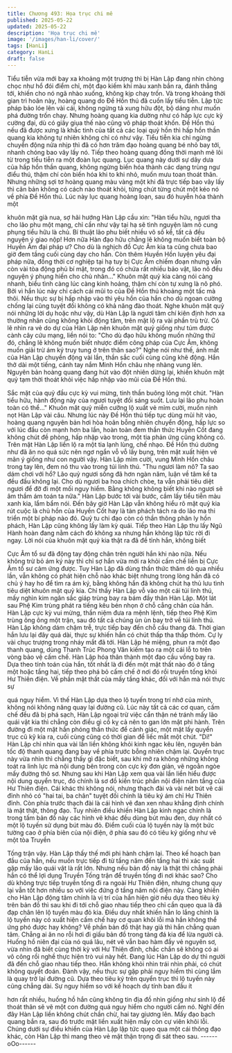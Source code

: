 ```yaml
---
title: Chương 493: Họa trục chi mê
published: 2025-05-22
updated: 2025-05-22
description: 'Họa trục chi mê'
image: '/images/han-li/cover/'
tags: [HanLi]
category: HanLi
draft: false
---
```


Tiểu tiễn vừa mới bay xa khoảng một trượng thì bị Hàn Lập đang
nhìn chòng chọc như hổ đói điểm chỉ, một đạo kiếm khí màu xanh
bắn ra, đánh thẳng tới, khiến cho nó ngã nhào xuống, không kịp
chạy trốn.
Và trong khoảng thời gian trì hoãn này, hoàng quang do Đề Hồn
thú đã cuốn lấy tiểu tiễn.
Lập tức pháp bảo lóe lên vài cái, không ngừng tả xung hữu đột,
bộ dáng như muốn phá đường trốn chạy.
Nhưng hoàng quang kia dường như có hấp lực cực kỳ cường đại,
dù có giãy giụa thế nào cũng vô pháp thoát khốn.
Đề Hồn thú nếu đã được xưng là khắc tinh của tất cả các loại quỷ
hồn thì hấp hồn thần quang kia không tự nhiên không chỉ có như
vậy.
Tiểu tiễn kia chỉ ngừng chuyển động nửa nhịp thì đã có hơn trăm
đạo hoàng quang bé nhỏ bay tới, nhanh chóng bao vây lấy nó.
Tiếp theo hoàng quang đồng thời mạnh mẽ lôi từ trong tiểu tiễn ra
một đoàn lục quang.
Lục quang này dưới sự dây dưa của hấp hồn thần quang, không
ngừng biến hóa thành các dạng trùng ngư điểu thú, thậm chí còn
biến hóa khi to khi nhỏ, muốn mưu toan thoát thân.
Nhưng những sợi tơ hoàng quang màu vàng một khi đã trực tiếp
bao vây lấy thì căn bản không có cách nào thoát khỏi, từng chút
từng chút một kéo nó về phía Đề Hồn thú.
Lúc này lục quang hoảng loạn, sau đó huyễn hóa thành một

khuôn mặt già nua, sợ hãi hướng Hàn Lập cầu xin:
"Hàn tiểu hữu, ngươi tha cho lão phu một mạng, chỉ cần như vậy
tại hạ sẽ tình nguyện làm nô cung phụng tiểu hữu là chủ. Bí thuật
lão phu biết nhiều vô số kể, tất cả đều nguyện ý giao nộp! Hơn
nữa Hàn đạo hữu chẳng lẽ không muốn biết toàn bộ Huyền Âm
đại pháp ư? Cho dù là nghịch đồ Cực Âm kia ta cũng chưa bao
giờ đem tầng cuối cùng dạy cho hắn. Còn thêm Huyền Hồn luyện
yêu đại pháp nữa, đồng thời cơ nghiệp tại hạ tuy bị Cực Âm chiếm
đoạn nhưng vẫn còn vài tòa động phủ bí mật, trong đó có chứa
rất nhiều bảo vật, lão nô đều nguyện ý phụng hiến cho chủ
nhân…"
Khuôn mặt quỷ kia càng nói càng nhanh, biểu tình càng lúc càng
kinh hoảng, thậm chí còn tự xưng là nô phó. Bởi vì hắn lúc này
chỉ cách cái mũi to của Đề Hồn thú khoảng một tấc mà thôi.
Nếu thực sự bị hấp nhập vào thì yêu hồn của hắn cho dù ngoan
cường chống lại cũng tuyệt đối không có khả năng đào thoát.
Nghe khuôn mặt quỷ nói những lời dụ hoặc như vậy, dù Hàn Lập
là ngươi tâm chí kiên định hơn xa thường nhân cũng không khỏi
động tâm, trên mặt lộ ra vài phần trù trừ.
Có lẽ nhìn ra vẻ do dự của Hàn Lập nên khuôn mặt quỷ giống
như túm được cành cây cứu mạng, liền nói to:
"Cho dù đạo hữu không muốn những thứ đó, chẳng lẽ không
muốn biết nhược điểm công pháp của Cực Âm, không muốn giải
trừ ám ký truy tung ở trên thân sao?"
Nghe nói như thế, ánh mắt của Hàn Lập chuyển động vài lần,
thần sắc cuối cùng cũng khẽ động.
Hắn thở dài một tiếng, cánh tay nắm Minh Hồn châu nhẹ nhàng
vung lên.
Nguyên bản hoàng quang đang hút vào đột nhiên dừng lại, khiến
khuôn mặt quỷ tạm thời thoát khỏi việc hấp nhập vào mũi của Đề
Hồn thú.

Sắc mặt của quỷ đầu cực kỳ vui mừng, tinh thần buông lỏng một
chút.
"Hàn tiểu hữu, hành động này của ngươi tuyệt đối sáng suốt. Lưu
lại lão phu hoàn toàn có thể…" Khuôn mặt quỷ miễn cưỡng lộ
xuất vẻ mỉm cười, muốn nịnh nọt Hàn Lập vài câu.
Nhưng lúc này Đề Hồn thú tiếp tục dùng mũi hít vào, hoàng
quang nguyên bản hơi hòa hoãn bỗng nhiên chuyển động, hấp
lực so với lúc đầu còn mạnh hơn ba lần, hoàn toàn đem thần thức
Huyền Cốt đang không chút đề phòng, hấp nhập vào trong, một
tia phản ứng cũng không có.
Trên mặt Hàn Lập liền lộ ra một tia lạnh lùng, chế nhạo.
Đề Hồn thú dường như đã ăn no quá sức nên ngơ ngẩn vỗ vỗ lấy
bụng, trên mặt xuất hiện vẻ mãn ý giống như con người vậy.
Hàn Lập mỉm cười, vung Minh Hồn châu trong tay lên, đem nó thu
vào trong túi linh thú.
"Thu ngươi làm nô? Ta sao dám chơi với hổ? Lão quỷ ngươi sống
đã hơn ngàn năm, luận về tâm kế ta đều đấu không lại. Cho dù
ngươi ba hoa chích chòe, ta vẫn phải tiêu diệt ngươi để đỡ đi một
mối nguy hiểm. Bằng không không biết khi nào ngươi sẽ âm thầm
ám toán ta nữa." Hàn Lập bước tới vài bước, cầm lấy tiểu tiễn
màu xanh kia, lẩm bẩm nói.
Đến bây giờ Hàn Lập vẫn không hiểu rõ mặt quỷ kia rút cuộc là
chủ hồn của Huyền Cốt hay là tàn phách tách ra do lão ma thi
triển một bí pháp nào đó.
Quỷ tu chi đạo còn có thần thông phân ly hồn phách, Hàn Lập
cũng không lấy làm kỳ quái.
Tiếp theo Hàn Lập thu lấy Ngũ Hành hoàn đang nằm cách đó
không xa nhưng hắn không lập tức rời đi ngay.
Lời nói của khuôn mặt quỷ kia thật ra đã đề tỉnh hắn, không biết

Cực Âm tổ sư đã động tay động chân trên người hắn khi nào
nữa.
Nếu không trừ bỏ ám ký này thì chỉ sợ hắn vừa mới ra khỏi cấm
chế liền bị Cực Âm tổ sư cảm ứng được.
Tuy Hàn Lập đã dùng thần thức thăm dò qua nhiều lần, vẫn
không có phát hiện chỗ nào khác biệt nhưng trong lòng hắn đã có
chủ ý hay ho để tìm ra ám ký, bằng không hắn đã không chút hạ
thủ lưu tình tiêu diệt khuôn mặt quỷ kia.
Chỉ thấy Hàn Lập vỗ vào một cái túi linh thú, mấy nghìn kim ngân
sắc giáp trùng bay ra bám đầy thân Hàn Lập.
Một lát sau Phệ Kim trùng phát ra tiếng kêu bén nhọn ở chỗ cẳng
chân của hắn.
Hàn Lập cực kỳ vui mừng, thần niệm đưa ra mệnh lệnh, tiếp theo
Phệ Kim trùng ông ông một trận, sau đó tất cả chúng ùn ùn bay
trở về túi linh thú.
Hàn Lập không dám chậm trễ, trực tiếp bay đến chỗ cầu thang
đá.
Thời gian hắn lưu lại đây quá dài, thực sự khiến hắn có chút thấp
tha thấp thỏm.
Cự ly vài chục trượng trong nháy mắt đã tới.
Hàn Lập hé miệng, phun ra một đạo thanh quang, dùng Thanh
Trúc Phong Vân kiếm tạo ra một cái lỗ to trên vòng bảo vệ cấm
chế.
Hàn Lập hóa thân thành một đạo cầu vồng bay ra.
Dựa theo tính toán của hắn, tốt nhất là đi đến một mật thất nào đó
ở tầng một hoặc tầng hai, tiếp theo phá bỏ cấm chế ở nơi đó rồi
truyền tống khỏi Hư Thiên điện.
Về phần mật thất của mấy tầng khác, đối với hắn mà nói thực sự

quá nguy hiểm.
Vì thế Hàn Lập dựa theo lộ tuyến trong trí nhớ của mình, không
nói không năng quay lại đường cũ.
Lúc này tất cả các cơ quan, cấm chế đều đã bị phá sạch, Hàn
Lập ngoại trừ việc cẩn thận né tránh mấy lão quái vật kia thì
chẳng còn điều gì cố kỵ cả nên to gan lớn mật phi hành.
Trên đường đi một mặt hắn phóng thần thức để cảnh giác, một
mặt lấy quyển trục cũ kỹ kia ra, cuối cùng cũng có thời gian để
liếc mắt một chút.
"Di!"
Hàn Lập chỉ nhìn qua vài lần liền không khỏi kinh ngạc kêu lên,
nguyên bản tốc độ thanh quang đang bay về phía trước bỗng
nhiên chậm lại.
Quyển trục này vừa nhìn thì chẳng thấy gì đặc biết, sau khi mở ra
không những không toát ra linh lực mà nội dung bên trong còn
cực kỳ đơn giản, vẽ ngoằn ngòe mấy đường thô sơ.
Nhưng sau khi Hàn Lập xem qua vài lần liền hiểu được nội dung
quyển trục, đó chính là sơ đồ kiến trúc phần nội điện năm tầng
của Hư Thiên điện.
Cái khác thì không nói, nhưng thạch đài và vài nét bút vẽ cái đỉnh
nhỏ có "hai tai, ba chân" tuyệt đối chính là tiêu ký ám chỉ Hư
Thiên đỉnh.
Còn phía trước thạch đài là cái hình vẽ đan xen nhau khẳng định
chính là mật thật, thông đạo.
Tuy nhiên điều khiến Hàn Lập kinh ngạc chính là trong tấm bản
đồ này các hình vẽ khác đều dùng bút màu đen, duy nhất có một
lộ tuyến sử dụng bút màu đỏ.
Điểm cuối của lộ tuyến này là một bức tường cao ở phía biên của
nội điện, ở phía sau đó có tiêu ký giống như vẽ một tòa Truyền

Tống trận vậy.
Hàn Lập thấy thế mới phi hành chậm lại.
Theo kế hoạch ban đầu của hắn, nếu muốn trực tiếp đi từ tầng
năm đến tầng hai thì xác suất gặp mấy lão quái vật là rất lớn.
Nhưng nếu bản đồ này là thật thì chẳng phải hắn có thể lợi dụng
Truyền Tống trận để truyền tống đi nơi khác sao?
Cho dù không trực tiếp truyền tống đi ra ngoài Hư Thiên điện,
nhưng chung quy lại vẫn tốt hơn nhiều so với việc đứng ở tầng
năm nội điện này.
Càng khiến cho Hàn Lập động tâm chính là vị trí của hắn hiện giờ
nếu dựa theo tiêu ký trên bản đồ thì sau khi đi tới chỗ giao nhau
tiếp theo chỉ cần quẹo qua là đã đạp chân lên lộ tuyến màu đỏ
kia.
Điều duy nhất khiến hắn lo lắng chính là lộ tuyến này có xuất hiện
cấm chế hay cơ quan khôi lỗi mà hắn không thể ứng phó được
hay không?
Về phần bản đồ thật hay giả thì hắn chẳng quan tâm.
Chẳng ai ăn no rỗi hơi đi giấu bản đồ trong tảng đá kia để lừa
người cả.
Huống hồ niên đại của nó quá lâu, nét vẽ vẫn bao hàm đầy vẻ
nguyên sơ, vừa nhìn đã biết cùng thời kỳ với Hư Thiên đỉnh, chắc
chắn sẽ không có ai vô công rồi nghề thực hiện trò vui này hết.
Đang lúc Hàn Lập do dự thì người đã đến chỗ giao nhau tiếp
theo.
Hắn không khỏi nhìn trái nhìn phải, có chút không quyết đoán.
Đành vậy, nếu thực sự gặp phải nguy hiểm thì cùng lắm là quay
trở lại đường cũ. Dựa theo tiêu ký trên quyển trục thì lộ tuyến này
cũng chẳng dài. Sự nguy hiểm so với kế hoạch dự tính ban đầu ít

hơn rất nhiều, huống hồ hắn cũng không tin địa đồ nhìn giống
như sinh lộ để thoát thân sẽ vẽ một con đường quá nguy hiểm
cho người cầm nó.
Nghĩ đến đây Hàn Lập liền không chút chần chừ, hai tay giương
lên.
Mấy đạo bạch quang bắn ra, sau đó trước mặt liền xuất hiện mấy
còn cự viên khôi lỗi.
Chúng dưới sự điều khiển của Hàn Lập lập tức quẹo qua một cái
thông đạo khác, còn Hàn Lập thì mang theo vẻ mặt thận trọng đi
sát theo sau.
------oOo------
